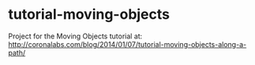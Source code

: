 # tutorial-moving-objects
Project for the Moving Objects tutorial at: http://coronalabs.com/blog/2014/01/07/tutorial-moving-objects-along-a-path/
